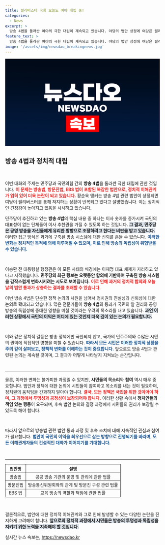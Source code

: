```yaml
---
title: 필리버스터 국회 오늘도 여야 대립 중!
categories:
  - News
excerpt: >
  방송 4법을 둘러싼 여야의 극한 대립이 계속되고 있습니다. 야당의 법안 상정에 여당은 필리버스터로 맞서며, 내일 이른바 EBS 법 통과가 예상되는 가운데, 민주당의 공영 방송 개편 의도가 주목받고 있습니다.
feature_text: >
  방송 4법을 둘러싼 여야의 극한 대립이 계속되고 있습니다. 야당의 법안 상정에 여당은 필리버스터로 맞서며, 내일 이른바 EBS 법 통과가 예상되는 가운데, 민주당의 공영 방송 개편 의도가 주목받고 있습니다.
image: '/assets/img/newsdao_breakingnews.jpg'
---
```


<p><img src="/assets/img/newsdao_breakingnews.jpg" alt="koreaapp 속보" /></p>

<h2 data-ke-size="size26">방송 4법과 정치적 대립</h2>

<p data-ke-size="size16">&nbsp;</p>

<p>이번 대화의 주제는 민주당과 국민의힘 간의 <b>방송 4법</b>을 둘러싼 극한 대립에 관한 것입니다. <b><span style="color: #ee2323;">이 문제는 방송법, 방문진법, EBS 법이 포함된 복잡한 법안으로, 정치적 이해관계가 얽혀 있어 더욱 논란이 되고 있습니다.</span></b> 황순욱 앵커는 방송 4법 관련 법안이 상정되면 여당이 필리버스터를 통해 저지하는 상황이 반복되고 있다고 설명했습니다. 이는 정치적인 긴장감이 높아지고 있음을 시사하고 있습니다. </p>

<p>민주당이 추진하고 있는 <b>방송 4법</b>의 핵심 내용 중 하나는 이사 숫자를 증가시켜 국민의 대표성이 없는 단체들이 이사 추천권을 가질 수 있도록 하는 것입니다. <b><span style="background-color: #21538527;">그 결과, 민주당은 공영 방송을 자신들에게 유리한 방향으로 조정하려고 한다는 비판을 받고 있습니다.</span></b> 이러한 접근 방식은 과거에 구축된 방송 시스템에 대한 신뢰를 흔들 수 있습니다. <b><span style="color: #1a5490;">이러한 변화는 정치적인 목적에 의해 이루어질 수 있으며, 이로 인해 방송의 독립성이 위협받을 수 있습니다.</span></b></p>

<p data-ke-size="size16">&nbsp;</p>

<p>이승환 전 대통령실 행정관은 이 모든 사태의 배경에는 이재명 대표 체제가 자리하고 있다고 지적했습니다. <b>민주당의 최근 행보는 오랫동안 합의에 기반하여 구축된 방송 시스템을 갑작스럽게 변화시키려는 시도로 보여집니다.</b> <b><span style="color: #ee2323;">이로 인해 과거의 정치적 합의와 오늘 날의 법안 통과가 상충하는 결과를 초래할 수 있습니다.</span></b></p>

<p>이번 방송 4법은 단순한 정책 논의의 차원을 넘어서 정치권의 진실성과 신뢰성에 대한 논의로 확대되고 있습니다. 많은 전문가들이 <b>방송 4법</b>의 통과가 국민의 알 권리와 공영 방송의 독립성에 중대한 영향을 미칠 것이라는 우려의 목소리를 내고 있습니다. <b><span style="background-color: #21538527;">과연 이러한 상황에서 국민의 이익은 어디에 있는 것인지 더욱 깊이 있는 논의가 필요합니다.</span></b></p>

<p data-ke-size="size16">&nbsp;</p>

<p>이와 같은 정치적 갈등은 방송 정책에만 국한되지 않고, 국가의 민주주의와 수많은 시민의 권익에 직접적인 영향을 미칠 수 있습니다. <b><span style="color: #1a5490;">따라서 모든 시민은 이러한 정치적 상황을 주의 깊이 살펴보고, 정책적 변화를 이해하는 것이 중요합니다.</span></b> 앞으로도 방송 4법과 관련된 논의는 계속될 것이며, 그 결과가 어떻게 나타날지 지켜보는 순간입니다.</p>

<p data-ke-size="size16">&nbsp;</p>

<hr>

<p>물론, 이러한 변화는 불가피한 과정일 수 있지만, <b>시민들의 목소리</b>와 <b>참여</b> 역시 매우 중요합니다. 법안과 정책에 대한 논의에 시민들이 참여하고 목소리를 내는 것이 필요하며, 정치권의 움직임을 간과하지 말아야 합니다. <b><span style="color: #ee2323;">결국, 모든 정책은 국민을 위한 것이어야 하며, 그 과정에서 투명성과 공정성이 보장되어야 합니다.</span></b> 이러한 상황 속에서 <b>정치인들의 책임 있는 행동</b>이 요구되며, 후속 법안 논의와 결정 과정에서 시민들의 권리가 보장될 수 있도록 해야 합니다. </p>

<p data-ke-size="size16">&nbsp;</p> 

<p>따라서 앞으로의 방송법 관련 법안 통과 과정 및 후속 조치에 대해 지속적인 관심과 참여가 필요합니다. <b><span style="color: #1a5490;">법안이 국민의 이익을 최우선으로 삼는 방향으로 진행되기를 바라며, 모든 이해관계자들의 건설적인 대화가 이어지기를 기대합니다.</span></b> </p>

<p data-ke-size="size16">&nbsp;</p> 

<hr>

<table style="width:100%; border-collapse: collapse;">
  <tr>
    <th style="border: 1px solid black; text-align: center;">법안명</th>
    <th style="border: 1px solid black; text-align: center;">설명</th>
  </tr>
  <tr>
    <td style="border: 1px solid black; text-align: center;">방송법</td>
    <td style="border: 1px solid black; text-align: center;">공공 방송 기관의 운영 및 관리에 관한 법률</td>
  </tr>
  <tr>
    <td style="border: 1px solid black; text-align: center;">방문진법</td>
    <td style="border: 1px solid black; text-align: center;">방송통신위원회와의 관계 및 방문진 구성 관련 법률</td>
  </tr>
  <tr>
    <td style="border: 1px solid black; text-align: center;">EBS 법</td>
    <td style="border: 1px solid black; text-align: center;">교육 방송의 역할과 책임에 관한 법률</td>
  </tr>
</table> 

<p data-ke-size="size16">&nbsp;</p>

<p>결론적으로, 법안에 대한 정치적 이해관계와 그로 인해 발생할 수 있는 다양한 논란을 진지하게 고려해야 합니다. <b><span style="background-color: #21538527;">앞으로의 정치적 과정에서 시민들은 방송의 투명성과 독립성을 지키기 위한 노력을 지속해야 할 것입니다.</span></b></p>
실시간 뉴스 속보는, <a href="https://newsdao.kr" rel="dofollow">https://newsdao.kr</a>


